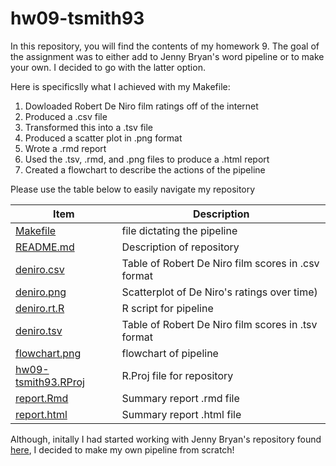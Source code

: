 # hw09-tsmith93
In this repository, you will find the contents of my homework 9. The goal of the assignment was to either add to Jenny Bryan's word pipeline or to make your own. I decided to go with the latter option. 

Here is specificslly what I achieved with my Makefile:

1. Dowloaded Robert De Niro film ratings off of the internet
2. Produced a .csv file
3. Transformed this into a .tsv file
4. Produced a scatter plot in .png format
5. Wrote a .rmd report 
6. Used the .tsv, .rmd, and .png files to produce a .html report
7. Created a flowchart to describe the actions of the pipeline

Please use the table below to easily navigate my repository

Item | Description
-----|-----
[Makefile](Makefile) | file dictating the pipeline
[README.md](https://github.com/STAT545-UBC-students/hw09-tsmith93/blob/master/README.md) | Description of repository
[deniro.csv](https://github.com/STAT545-UBC-students/hw09-tsmith93/blob/master/deniro.csv) | Table of Robert De Niro film scores in .csv format
[deniro.png](https://github.com/STAT545-UBC-students/hw09-tsmith93/blob/master/deniro.png) | Scatterplot of De Niro's ratings over time)
[deniro.rt.R](https://github.com/STAT545-UBC-students/hw09-tsmith93/blob/master/deniro.rt.R) | R script for pipeline
[deniro.tsv](https://github.com/STAT545-UBC-students/hw09-tsmith93/blob/master/deniro.tsv) | Table of Robert De Niro film scores in .tsv format
[flowchart.png](https://github.com/STAT545-UBC-students/hw09-tsmith93/blob/master/flowchart.png) | flowchart of pipeline
[hw09-tsmith93.RProj](https://github.com/STAT545-UBC-students/hw09-tsmith93/blob/master/hw09-tsmith93.Rproj) | R.Proj file for repository
[report.Rmd](https://github.com/STAT545-UBC-students/hw09-tsmith93/blob/master/report.Rmd) | Summary report .rmd file
[report.html](https://github.com/STAT545-UBC-students/hw09-tsmith93/blob/master/report.html) | Summary report .html file

Although, initally I had started working with Jenny Bryan's repository found [here](https://github.com/STAT545-UBC/make-activity), I decided to make my own pipeline from scratch!
